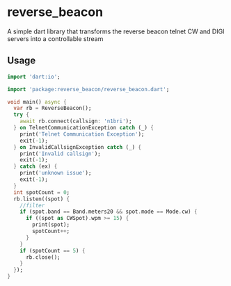 
# reverse_beacon

A simple dart library that transforms the reverse beacon telnet CW and DIGI servers into a controllable stream 

## Usage

```dart
import 'dart:io';

import 'package:reverse_beacon/reverse_beacon.dart';

void main() async {
  var rb = ReverseBeacon();
  try {
    await rb.connect(callsign: 'n1bri');
  } on TelnetCommunicationException catch (_) {
    print('Telnet Communication Exception');
    exit(-1);
  } on InvalidCallsignException catch (_) {
    print('Invalid callsign');
    exit(-1);
  } catch (ex) {
    print('unknown issue');
    exit(-1);
  }
  int spotCount = 0;
  rb.listen((spot) {
    //filter
    if (spot.band == Band.meters20 && spot.mode == Mode.cw) {
      if ((spot as CWSpot).wpm >= 15) {
        print(spot);
        spotCount++;
      }
    }
    if (spotCount == 5) {
      rb.close();
    }
  });
}


```
